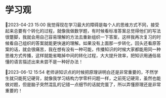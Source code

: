 # 学习观

📌2023-04-23 15:00 我觉得现在学习最大的障碍是每个人的思维方式不同，接受起来总要有个转化的过程，就像我做数学题，有时候看标准答案总觉得他们的写法很蹩脚，我就会用自己容易理解的方法去重新组织一下答案，这样我再次复习的时候看自己组织的答案就能更快速的理解。如果没有上面那一步转化，回头还看原答案的话，就会很痛苦，我在想有没有一种可能，传播知识的时候大家都能用同一种思维方式传播，这样就能省略掉中间的转化过程，大大提升效率，把知识用通俗易懂的语言描述出来未尝不是一种好办法！

📌2023-06-12 15:54 老师讲知识点的时候把原理讲明白还是非常重要的，不然学生就只能死记硬背，就像我学习结构力学零杆问题一样，之前死记硬背，虽然也能做对题，但是脑子突然混乱的记错一点细节的话就完蛋了，所以弄懂原理还是非常重要的！